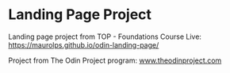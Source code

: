 # Landing Page Project
Landing page project from TOP - Foundations Course
Live: https://maurolps.github.io/odin-landing-page/

Project from The Odin Project program: www.theodinproject.com